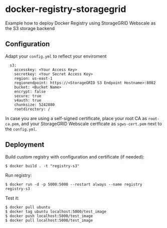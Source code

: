 # docker-registry-storagegrid
Example how to deploy Docker Registry using StorageGRID Webscale as the S3 storage backend

## Configuration

Adapt your `config.yml` to reflect your enviroment
```
  s3:
    accesskey: <Your Access Key>
    secretkey: <Your Secret Access Key>
    region: us-east-1
    regionendpoint: https://<StorageGRID S3 Endpoint Hostname>:8082
    bucket: <Bucket Name>
    encrypt: false
    secure: true
    v4auth: true
    chunksize: 5242880
    rootdirectory: /
```

In case you are using a self-signed certificate, place your root CA as `root-ca.pem`, and your StorageGRID Webscale certficate as `sgws-cert.pem` next to the `config.yml`.

## Deployment

Build custom registry with configuration and certificate (if needed):
```
$ docker build . -t "registry-s3"
```

Run registry:
```
$ docker run -d -p 5000:5000 --restart always --name registry registry-s3
```

Test it:
```
$ docker pull ubuntu
$ docker tag ubuntu localhost:5000/test_image
$ docker push localhost:5000/test_image
$ docker pull localhost:5000/test_image
```


